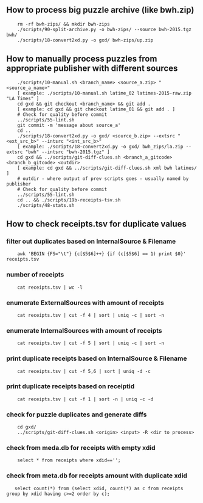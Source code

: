 ## How to process big puzzle archive (like bwh.zip)

        rm -rf bwh-zips/ && mkdir bwh-zips
        ./scripts/90-split-archive.py -o bwh-zips/ --source bwh-2015.tgz bwh/
        ./scripts/18-convert2xd.py -o gxd/ bwh-zips/up.zip


## How to manually process puzzles from appropriate publisher with different sources

        ./scripts/10-manual.sh <branch_name> <source_a.zip> "<source_a_name>"
        [ example: ./scripts/10-manual.sh latime_02 latimes-2015-raw.zip "LA Times" ]
        cd gxd && git checkout <branch_name> && git add .
        [ example: cd gxd && git checkout latime_01 && git add . ]
        # Check for quality before commit
        ../scripts/55-lint.sh
        git commit -m 'message about source_a'
        cd ..
        ./scripts/18-convert2xd.py -o gxd/ <source_b.zip> --extsrc "<ext_src_b>" --intsrc "<int_src_b>"
        [ example: ./scripts/18-convert2xd.py -o gxd/ bwh_zips/la.zip --extsrc "bwh" --intsrc "bwh-2015.tgz" ]
        cd gxd && ../scripts/git-diff-clues.sh <branch_a_gitcode> <branch_b_gitcode> <outdir>
        [ example: cd gxd && ../scripts/git-diff-clues.sh xml bwh latimes/ ]
        # outdir - where output of prev scripts goes - usually named by publisher
        # Check for quality before commit
        ../scripts/55-lint.sh
        cd .. && ./scripts/19b-receipts-tsv.sh
        ./scripts/48-stats.sh

## How to check receipts.tsv for duplicate values

### filter out duplicates based on InternalSource & Filename

        awk 'BEGIN {FS="\t"} {c[$5$6]++} {if (c[$5$6] == 1) print $0}' receipts.tsv

### number of receipts

        cat receipts.tsv | wc -l

### enumerate ExternalSources with amount of receipts

        cat receipts.tsv | cut -f 4 | sort | uniq -c | sort -n

### enumerate InternalSources with amount of receipts

        cat receipts.tsv | cut -f 5 | sort | uniq -c | sort -n

### print duplicate receipts based on InternalSource & Filename

        cat receipts.tsv | cut -f 5,6 | sort | uniq -d -c

### print duplicate receipts based on receiptid

        cat receipts.tsv | cut -f 1 | sort -n | uniq -c -d

### check for puzzle duplicates and generate diffs

        cd gxd/
        ../scripts/git-diff-clues.sh <origin> <input> -R <dir to process>

### check from meda.db for receipts with empty xdid

        select * from receipts where xdid=='';

### check from meta.db for receipts amount with duplicate xdid

       select count(*) from (select xdid, count(*) as c from receipts group by xdid having c>=2 order by c);

